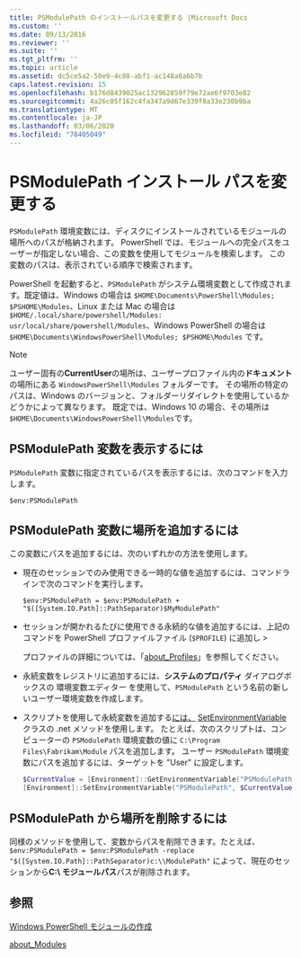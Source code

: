 ```yaml
---
title: PSModulePath のインストールパスを変更する |Microsoft Docs
ms.custom: ''
ms.date: 09/13/2016
ms.reviewer: ''
ms.suite: ''
ms.tgt_pltfrm: ''
ms.topic: article
ms.assetid: dc5ce5a2-50e9-4c88-abf1-ac148a8a6b7b
caps.latest.revision: 15
ms.openlocfilehash: b176d8439025ac132962859f79e72ae6f9703e82
ms.sourcegitcommit: 4a26c05f162c4fa347a9d67e339f8a33e230b9ba
ms.translationtype: MT
ms.contentlocale: ja-JP
ms.lasthandoff: 03/06/2020
ms.locfileid: "78405049"
---
```

# <a name="modifying-the-psmodulepath-installation-path"></a>PSModulePath インストール パスを変更する

`PSModulePath` 環境変数には、ディスクにインストールされているモジュールの場所へのパスが格納されます。 PowerShell では、モジュールへの完全パスをユーザーが指定しない場合、この変数を使用してモジュールを検索します。 この変数のパスは、表示されている順序で検索されます。

PowerShell を起動すると、`PSModulePath` がシステム環境変数として作成されます。既定値は、Windows の場合は `$HOME\Documents\PowerShell\Modules; $PSHOME\Modules`、Linux または Mac の場合は `$HOME/.local/share/powershell/Modules: usr/local/share/powershell/Modules`、Windows PowerShell の場合は `$HOME\Documents\WindowsPowerShell\Modules; $PSHOME\Modules` です。

> [!NOTE]
> ユーザー固有の**CurrentUser**の場所は、ユーザープロファイル内の**ドキュメント**の場所にある `WindowsPowerShell\Modules` フォルダーです。 その場所の特定のパスは、Windows のバージョンと、フォルダーリダイレクトを使用しているかどうかによって異なります。 既定では、Windows 10 の場合、その場所は `$HOME\Documents\WindowsPowerShell\Modules`です。

## <a name="to-view-the-psmodulepath-variable"></a>PSModulePath 変数を表示するには

`PSModulePath` 変数に指定されているパスを表示するには、次のコマンドを入力します。

`$env:PSModulePath`

## <a name="to-add-locations-to-the-psmodulepath-variable"></a>PSModulePath 変数に場所を追加するには

この変数にパスを追加するには、次のいずれかの方法を使用します。

- 現在のセッションでのみ使用できる一時的な値を追加するには、コマンドラインで次のコマンドを実行します。

  `$env:PSModulePath = $env:PSModulePath + "$([System.IO.Path]::PathSeparator)$MyModulePath"`

- セッションが開かれるたびに使用できる永続的な値を追加するには、上記のコマンドを PowerShell プロファイルファイル (`$PROFILE`) に追加し >

  プロファイルの詳細については、「[about_Profiles](/powershell/module/microsoft.powershell.core/about/about_profiles)」を参照してください。

- 永続変数をレジストリに追加するには、**システムのプロパティ** ダイアログボックスの 環境変数エディター を使用して、`PSModulePath` という名前の新しいユーザー環境変数を作成します。

- スクリプトを使用して永続変数を追加する[には、](https://docs.microsoft.com/dotnet/api/system.environment) [SetEnvironmentVariable](https://docs.microsoft.com/dotnet/api/system.environment.setenvironmentvariable)クラスの .net メソッドを使用します。 たとえば、次のスクリプトは、コンピューターの `PSModulePath` 環境変数の値に `C:\Program Files\Fabrikam\Module` パスを追加します。 ユーザー `PSModulePath` 環境変数にパスを追加するには、ターゲットを "User" に設定します。

  ```powershell
  $CurrentValue = [Environment]::GetEnvironmentVariable("PSModulePath", "Machine")
  [Environment]::SetEnvironmentVariable("PSModulePath", $CurrentValue + [System.IO.Path]::PathSeparator + "C:\Program Files\Fabrikam\Modules", "Machine")

  ```

## <a name="to-remove-locations-from-the-psmodulepath"></a>PSModulePath から場所を削除するには

同様のメソッドを使用して、変数からパスを削除できます。たとえば、`$env:PSModulePath = $env:PSModulePath -replace "$([System.IO.Path]::PathSeparator)c:\\ModulePath"` によって、現在のセッションから**C:\ モジュールパス**パスが削除されます。

## <a name="see-also"></a>参照

[Windows PowerShell モジュールの作成](./writing-a-windows-powershell-module.md)

[about_Modules](/powershell/module/microsoft.powershell.core/about/about_modules)
